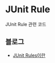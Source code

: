 JUnit Rule
======
JUnit Rule 관련 코드

## 블로그
- <a href="https://advenoh.tistory.com/32" target="_blank">JUnit Rules이란</a>